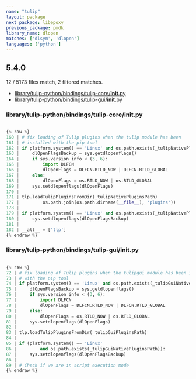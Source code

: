 ```yaml
---
name: "tulip"
layout: package
next_package: libepoxy
previous_package: pmdk
library_name: dlopen
matches: ['dlsym', 'dlopen']
languages: ['python']
---
```

## 5.4.0
12 / 5173 files match, 2 filtered matches.

 - [library/tulip-python/bindings/tulip-core/__init__.py](#librarytulip-pythonbindingstulip-core__init__py)
 - [library/tulip-python/bindings/tulip-gui/__init__.py](#librarytulip-pythonbindingstulip-gui__init__py)

### library/tulip-python/bindings/tulip-core/__init__.py

```python

{% raw %}
160 | # fix loading of Tulip plugins when the tulip module has been
161 | # installed with the pip tool
162 | if platform.system() == 'Linux' and os.path.exists(_tulipNativePluginsPath):
163 |     dlOpenFlagsBackup = sys.getdlopenflags()
164 |     if sys.version_info < (3, 6):
165 |         import DLFCN
166 |         dlOpenFlags = DLFCN.RTLD_NOW | DLFCN.RTLD_GLOBAL
167 |     else:
168 |         dlOpenFlags = os.RTLD_NOW | os.RTLD_GLOBAL
169 |     sys.setdlopenflags(dlOpenFlags)
170 | 
171 | tlp.loadTulipPluginsFromDir(_tulipNativePluginsPath)
177 |         os.path.join(os.path.dirname(__file__), 'plugins'))
178 | 
179 | if platform.system() == 'Linux' and os.path.exists(_tulipNativePluginsPath):
180 |     sys.setdlopenflags(dlOpenFlagsBackup)
181 | 
182 | __all__ = ['tlp']
{% endraw %}

```
### library/tulip-python/bindings/tulip-gui/__init__.py

```python

{% raw %}
72 | # fix loading of Tulip plugins when the tulipgui module has been installed
73 | # with the pip tool
74 | if platform.system() == 'Linux' and os.path.exists(_tulipGuiNativePluginsPath):
75 |     dlOpenFlagsBackup = sys.getdlopenflags()
76 |     if sys.version_info < (3, 6):
77 |         import DLFCN
78 |         dlOpenFlags = DLFCN.RTLD_NOW | DLFCN.RTLD_GLOBAL
79 |     else:
80 |         dlOpenFlags = os.RTLD_NOW | os.RTLD_GLOBAL
81 |     sys.setdlopenflags(dlOpenFlags)
82 | 
83 | tlp.loadTulipPluginsFromDir(_tulipGuiPluginsPath)
84 | 
85 | if (platform.system() == 'Linux'
86 |         and os.path.exists(_tulipGuiNativePluginsPath)):
87 |     sys.setdlopenflags(dlOpenFlagsBackup)
88 | 
89 | # Check if we are in script execution mode
{% endraw %}

```